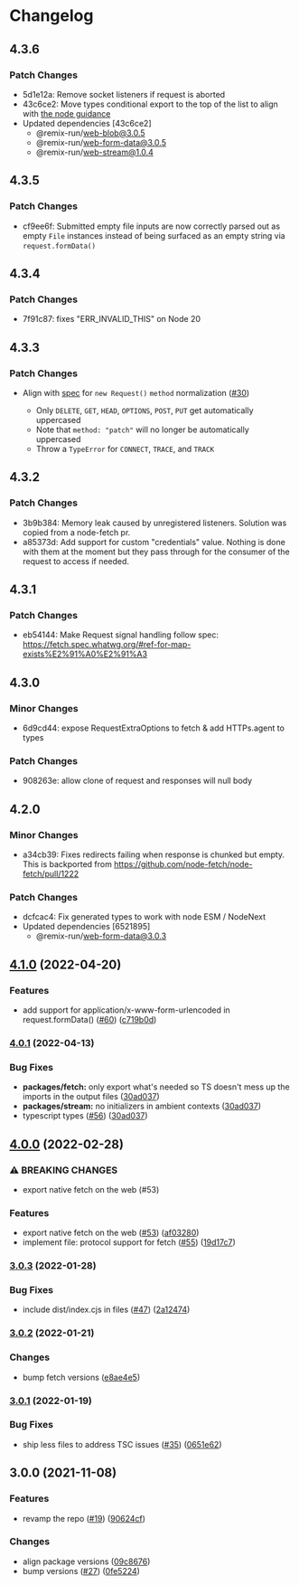 # Changelog

## 4.3.6

### Patch Changes

- 5d1e12a: Remove socket listeners if request is aborted
- 43c6ce2: Move types conditional export to the top of the list to align with [the node guidance](https://nodejs.org/api/packages.html#community-conditions-definitions)
- Updated dependencies [43c6ce2]
  - @remix-run/web-blob@3.0.5
  - @remix-run/web-form-data@3.0.5
  - @remix-run/web-stream@1.0.4

## 4.3.5

### Patch Changes

- cf9ee6f: Submitted empty file inputs are now correctly parsed out as empty `File` instances instead of being surfaced as an empty string via `request.formData()`

## 4.3.4

### Patch Changes

- 7f91c87: fixes "ERR_INVALID_THIS" on Node 20

## 4.3.3

### Patch Changes

- Align with [spec](https://fetch.spec.whatwg.org/#methods) for `new Request()` `method` normalization ([#30](https://github.com/remix-run/web-std-io/pull/30))

  - Only `DELETE`, `GET`, `HEAD`, `OPTIONS`, `POST`, `PUT` get automatically uppercased
  - Note that `method: "patch"` will no longer be automatically uppercased
  - Throw a `TypeError` for `CONNECT`, `TRACE`, and `TRACK`

## 4.3.2

### Patch Changes

- 3b9b384: Memory leak caused by unregistered listeners. Solution was copied from a node-fetch pr.
- a85373d: Add support for custom "credentials" value. Nothing is done with them at the moment but they pass through for the consumer of the request to access if needed.

## 4.3.1

### Patch Changes

- eb54144: Make Request signal handling follow spec: https://fetch.spec.whatwg.org/#ref-for-map-exists%E2%91%A0%E2%91%A3

## 4.3.0

### Minor Changes

- 6d9cd44: expose RequestExtraOptions to fetch & add HTTPs.agent to types

### Patch Changes

- 908263e: allow clone of request and responses will null body

## 4.2.0

### Minor Changes

- a34cb39: Fixes redirects failing when response is chunked but empty. This is backported from https://github.com/node-fetch/node-fetch/pull/1222

### Patch Changes

- dcfcac4: Fix generated types to work with node ESM / NodeNext
- Updated dependencies [6521895]
  - @remix-run/web-form-data@3.0.3

## [4.1.0](https://www.github.com/web-std/io/compare/fetch-v4.0.1...fetch-v4.1.0) (2022-04-20)

### Features

- add support for application/x-www-form-urlencoded in request.formData() ([#60](https://www.github.com/web-std/io/issues/60)) ([c719b0d](https://www.github.com/web-std/io/commit/c719b0de442811eb588309b777ab6ab3d966cdf1))

### [4.0.1](https://www.github.com/web-std/io/compare/fetch-v4.0.0...fetch-v4.0.1) (2022-04-13)

### Bug Fixes

- **packages/fetch:** only export what's needed so TS doesn't mess up the imports in the output files ([30ad037](https://www.github.com/web-std/io/commit/30ad0377a88ebffc3a998616e3b774ce5bcc584a))
- **packages/stream:** no initializers in ambient contexts ([30ad037](https://www.github.com/web-std/io/commit/30ad0377a88ebffc3a998616e3b774ce5bcc584a))
- typescript types ([#56](https://www.github.com/web-std/io/issues/56)) ([30ad037](https://www.github.com/web-std/io/commit/30ad0377a88ebffc3a998616e3b774ce5bcc584a))

## [4.0.0](https://www.github.com/web-std/io/compare/fetch-v3.0.3...fetch-v4.0.0) (2022-02-28)

### ⚠ BREAKING CHANGES

- export native fetch on the web (#53)

### Features

- export native fetch on the web ([#53](https://www.github.com/web-std/io/issues/53)) ([af03280](https://www.github.com/web-std/io/commit/af03280788286cd69185efb0572da162f16d48cc))
- implement file: protocol support for fetch ([#55](https://www.github.com/web-std/io/issues/55)) ([19d17c7](https://www.github.com/web-std/io/commit/19d17c76f995800c9e07d5d6a923f33b81ab1d22))

### [3.0.3](https://www.github.com/web-std/io/compare/fetch-v3.0.2...fetch-v3.0.3) (2022-01-28)

### Bug Fixes

- include dist/index.cjs in files ([#47](https://www.github.com/web-std/io/issues/47)) ([2a12474](https://www.github.com/web-std/io/commit/2a1247404650bf5b6662fa520248bf07ae457987))

### [3.0.2](https://www.github.com/web-std/io/compare/fetch-v3.0.1...fetch-v3.0.2) (2022-01-21)

### Changes

- bump fetch versions ([e8ae4e5](https://www.github.com/web-std/io/commit/e8ae4e5e61591f1bcbd45a0541c762468e134e4b))

### [3.0.1](https://www.github.com/web-std/io/compare/fetch-v3.0.0...fetch-v3.0.1) (2022-01-19)

### Bug Fixes

- ship less files to address TSC issues ([#35](https://www.github.com/web-std/io/issues/35)) ([0651e62](https://www.github.com/web-std/io/commit/0651e62ae42d17eae2db89858c9e44f3342c304c))

## 3.0.0 (2021-11-08)

### Features

- revamp the repo ([#19](https://www.github.com/web-std/io/issues/19)) ([90624cf](https://www.github.com/web-std/io/commit/90624cfd2d4253c2cbc316d092f26e77b5169f47))

### Changes

- align package versions ([09c8676](https://www.github.com/web-std/io/commit/09c8676348619313d9df24d9597cea0eb82704d2))
- bump versions ([#27](https://www.github.com/web-std/io/issues/27)) ([0fe5224](https://www.github.com/web-std/io/commit/0fe5224124e318f560dcfbd8a234d05367c9fbcb))

